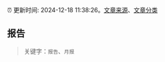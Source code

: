 :alarm_clock: 更新时间: 2024-12-18 11:38:26。[文章来源](/README.md)、[文章分类](/TAGS.md)

## 报告


> 关键字：`报告`、`月报`



